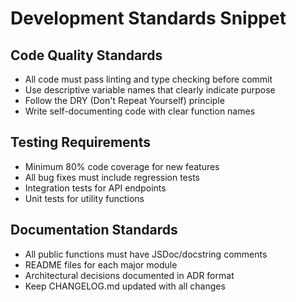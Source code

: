 # Development Standards Snippet
<!-- SNIPPET_START: development-standards v1.0.0 -->

## Code Quality Standards

- All code must pass linting and type checking before commit
- Use descriptive variable names that clearly indicate purpose
- Follow the DRY (Don't Repeat Yourself) principle
- Write self-documenting code with clear function names

## Testing Requirements

- Minimum 80% code coverage for new features
- All bug fixes must include regression tests
- Integration tests for API endpoints
- Unit tests for utility functions

## Documentation Standards

- All public functions must have JSDoc/docstring comments
- README files for each major module
- Architectural decisions documented in ADR format
- Keep CHANGELOG.md updated with all changes

<!-- SNIPPET_END: development-standards -->